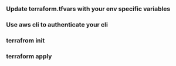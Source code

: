 ### Update terraform.tfvars with your env specific variables
### Use aws cli to authenticate your cli
### terrafrom init
### terraform apply
